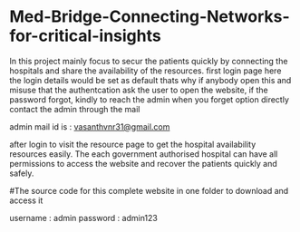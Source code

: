 # Med-Bridge-Connecting-Networks-for-critical-insights

In this project mainly focus to secur the patients quickly by connecting the hospitals and share the availability of the resources.
first login page 
here the login details would be set as default thats why if anybody open this and misuse that the authentcation ask the user to open the website, if the password forgot, kindly to reach the admin when you forget option directly contact the admin through the mail

admin mail id is : vasanthvnr31@gmail.com

after login to visit the resource page to get the hospital availability resources easily.
The each government authorised hospital can have all permissions to access the website and recover the patients quickly and safely.

#The source code for this complete website in one folder to download and access it


username : admin
password : admin123
